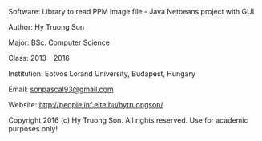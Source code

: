 Software: Library to read PPM image file - Java Netbeans project with GUI

Author: Hy Truong Son

Major: BSc. Computer Science

Class: 2013 - 2016

Institution: Eotvos Lorand University, Budapest, Hungary

Email: sonpascal93@gmail.com

Website: http://people.inf.elte.hu/hytruongson/

Copyright 2016 (c) Hy Truong Son. All rights reserved. Use for academic purposes only!

